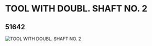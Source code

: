 # TOOL WITH DOUBL. SHAFT NO. 2
## 51642
![TOOL WITH DOUBL. SHAFT NO. 2](https://lc-www-live-s.legocdn.com/media/bricks/5/2/4275513.jpg)